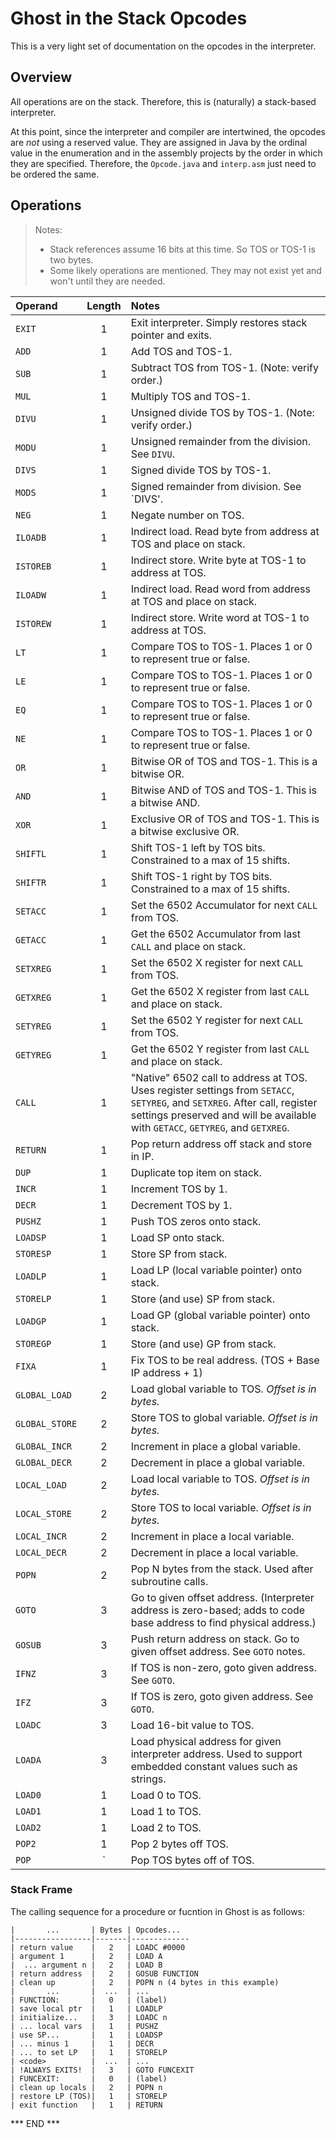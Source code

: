 # Ghost in the Stack Opcodes

This is a very light set of documentation on the opcodes in the interpreter.

## Overview

All operations are on the stack. Therefore, this is (naturally) a stack-based interpreter.

At this point, since the interpreter and compiler are intertwined, the opcodes are
*not* using a reserved value. They are assigned in Java by the ordinal value in the
enumeration and in the assembly projects by the order in which they are specified.
Therefore, the `Opcode.java` and `interp.asm` just need to be ordered the same.

## Operations

> Notes:
> * Stack references assume 16 bits at this time. So TOS or TOS-1 is two bytes.
> * Some likely operations are mentioned. They may not exist yet and won't until they are needed.

| Operand        | Length | Notes                                                                                                                                                                                                         |
|:---------------|:------:|:--------------------------------------------------------------------------------------------------------------------------------------------------------------------------------------------------------------|
| `EXIT`         |   1    | Exit interpreter. Simply restores stack pointer and exits.                                                                                                                                                    |
| `ADD`          |   1    | Add TOS and TOS-1.                                                                                                                                                                                            |
| `SUB`          |   1    | Subtract TOS from TOS-1. (Note: verify order.)                                                                                                                                                                |
| `MUL`          |   1    | Multiply TOS and TOS-1.                                                                                                                                                                                       |
| `DIVU`         |   1    | Unsigned divide TOS by TOS-1. (Note: verify order.)                                                                                                                                                           |
| `MODU`         |   1    | Unsigned remainder from the division. See `DIVU`.                                                                                                                                                             |
| `DIVS`         |   1    | Signed divide TOS by TOS-1.                                                                                                                                                                                   |
| `MODS`         |   1    | Signed remainder from division. See `DIVS'.                                                                                                                                                                   |
| `NEG`          |   1    | Negate number on TOS.                                                                                                                                                                                         |
| `ILOADB`       |   1    | Indirect load. Read byte from address at TOS and place on stack.                                                                                                                                              |
| `ISTOREB`      |   1    | Indirect store. Write byte at TOS-1 to address at TOS.                                                                                                                                                        |
| `ILOADW`       |   1    | Indirect load. Read word from address at TOS and place on stack.                                                                                                                                              |
| `ISTOREW`      |   1    | Indirect store. Write word at TOS-1 to address at TOS.                                                                                                                                                        |
| `LT`           |   1    | Compare TOS to TOS-1. Places 1 or 0 to represent true or false.                                                                                                                                               |
| `LE`           |   1    | Compare TOS to TOS-1. Places 1 or 0 to represent true or false.                                                                                                                                               |
| `EQ`           |   1    | Compare TOS to TOS-1. Places 1 or 0 to represent true or false.                                                                                                                                               |
| `NE`           |   1    | Compare TOS to TOS-1. Places 1 or 0 to represent true or false.                                                                                                                                               |
| `OR`           |   1    | Bitwise OR of TOS and TOS-1. This is a bitwise OR.                                                                                                                                                            |
| `AND`          |   1    | Bitwise AND of TOS and TOS-1. This is a bitwise AND.                                                                                                                                                          |
| `XOR`          |   1    | Exclusive OR of TOS and TOS-1. This is a bitwise exclusive OR.                                                                                                                                                |
| `SHIFTL`       |   1    | Shift TOS-1 left by TOS bits. Constrained to a max of 15 shifts.                                                                                                                                              |
| `SHIFTR`       |   1    | Shift TOS-1 right by TOS bits. Constrained to a max of 15 shifts.                                                                                                                                             |                                 
| `SETACC`       |   1    | Set the 6502 Accumulator for next `CALL` from TOS.                                                                                                                                                            |
| `GETACC`       |   1    | Get the 6502 Accumulator from last `CALL` and place on stack.                                                                                                                                                 |
| `SETXREG`      |   1    | Set the 6502 X register for next `CALL` from TOS.                                                                                                                                                             |
| `GETXREG`      |   1    | Get the 6502 X register from last `CALL` and place on stack.                                                                                                                                                  |
| `SETYREG`      |   1    | Set the 6502 Y register for next `CALL` from TOS.                                                                                                                                                             |
| `GETYREG`      |   1    | Get the 6502 Y register from last `CALL` and place on stack.                                                                                                                                                  |
| `CALL`         |   1    | "Native" 6502 call to address at TOS. Uses register settings from `SETACC`, `SETYREG`, and `SETXREG`.  After call, register settings preserved and will be available with `GETACC`, `GETYREG`, and `GETXREG`. |
| `RETURN`       |   1    | Pop return address off stack and store in IP.                                                                                                                                                                 |
| `DUP`          |   1    | Duplicate top item on stack.                                                                                                                                                                                  |
| `INCR`         |   1    | Increment TOS by 1.                                                                                                                                                                                           |
| `DECR`         |   1    | Decrement TOS by 1.                                                                                                                                                                                           |
| `PUSHZ`        |   1    | Push TOS zeros onto stack.                                                                                                                                                                                    |
| `LOADSP`       |   1    | Load SP onto stack.                                                                                                                                                                                           |
| `STORESP`      |   1    | Store SP from stack.                                                                                                                                                                                          |
| `LOADLP`       |   1    | Load LP (local variable pointer) onto stack.                                                                                                                                                                  |
| `STORELP`      |   1    | Store (and use) SP from stack.                                                                                                                                                                                |
| `LOADGP`       |   1    | Load GP (global variable pointer) onto stack.                                                                                                                                                                 |
| `STOREGP`      |   1    | Store (and use) GP from stack.                                                                                                                                                                                |
| `FIXA`         |   1    | Fix TOS to be real address. (TOS + Base IP address + 1)                                                                                                                                                       |
| `GLOBAL_LOAD`  |   2    | Load global variable to TOS. _Offset is in bytes._                                                                                                                                                            |
| `GLOBAL_STORE` |   2    | Store TOS to global variable. _Offset is in bytes._                                                                                                                                                           |
| `GLOBAL_INCR`  |   2    | Increment in place a global variable.                                                                                                                                                                         |
| `GLOBAL_DECR`  |   2    | Decrement in place a global variable.                                                                                                                                                                         |
| `LOCAL_LOAD`   |   2    | Load local variable to TOS. _Offset is in bytes._                                                                                                                                                             |
| `LOCAL_STORE`  |   2    | Store TOS to local variable. _Offset is in bytes._                                                                                                                                                            |
| `LOCAL_INCR`   |   2    | Increment in place a local variable.                                                                                                                                                                          |
| `LOCAL_DECR`   |   2    | Decrement in place a local variable.                                                                                                                                                                          |
| `POPN`         |   2    | Pop N bytes from the stack. Used after subroutine calls.                                                                                                                                                      |
| `GOTO`         |   3    | Go to given offset address. (Interpreter address is zero-based; adds to code base address to find physical address.)                                                                                          |
| `GOSUB`        |   3    | Push return address on stack. Go to given offset address. See `GOTO` notes.                                                                                                                                   |
| `IFNZ`         |   3    | If TOS is non-zero, goto given address. See `GOTO`.                                                                                                                                                           |
| `IFZ`          |   3    | If TOS is zero, goto given address. See `GOTO`.                                                                                                                                                               |
| `LOADC`        |   3    | Load 16-bit value to TOS.                                                                                                                                                                                     |
| `LOADA`        |   3    | Load physical address for given interpreter address. Used to support embedded constant values such as strings.                                                                                                |
| `LOAD0`        |   1    | Load 0 to TOS.                                                                                                                                                                                                |
| `LOAD1`        |   1    | Load 1 to TOS.                                                                                                                                                                                                |
| `LOAD2`        |   1    | Load 2 to TOS.                                                                                                                                                                                                |
| `POP2`         |   1    | Pop 2 bytes off TOS.                                                                                                                                                                                          |
| `POP`          |   `    | Pop TOS bytes off of TOS.                                                                                                                                                                                     |

### Stack Frame

The calling sequence for a procedure or fucntion in Ghost is as follows:

```
|       ...       | Bytes | Opcodes...  
|-----------------|-------|-------------
| return value    |   2   | LOADC #0000
| argument 1      |   2   | LOAD A
|  ... argument n |   2   | LOAD B
| return address  |   2   | GOSUB FUNCTION
| clean up        |   2   | POPN n (4 bytes in this example)
|       ...       |  ...  | ...
| FUNCTION:       |   0   | (label)
| save local ptr  |   1   | LOADLP
| initialize...   |   3   | LOADC n
| ... local vars  |   1   | PUSHZ
| use SP...       |   1   | LOADSP
| ... minus 1     |   1   | DECR
| ... to set LP   |   1   | STORELP
| <code>          |  ...  | ...
| !ALWAYS EXITS!  |   3   | GOTO FUNCEXIT
| FUNCEXIT:       |   0   | (label)
| clean up locals |   2   | POPN n
| restore LP (TOS)|   1   | STORELP
| exit function   |   1   | RETURN
```

*** END ***
